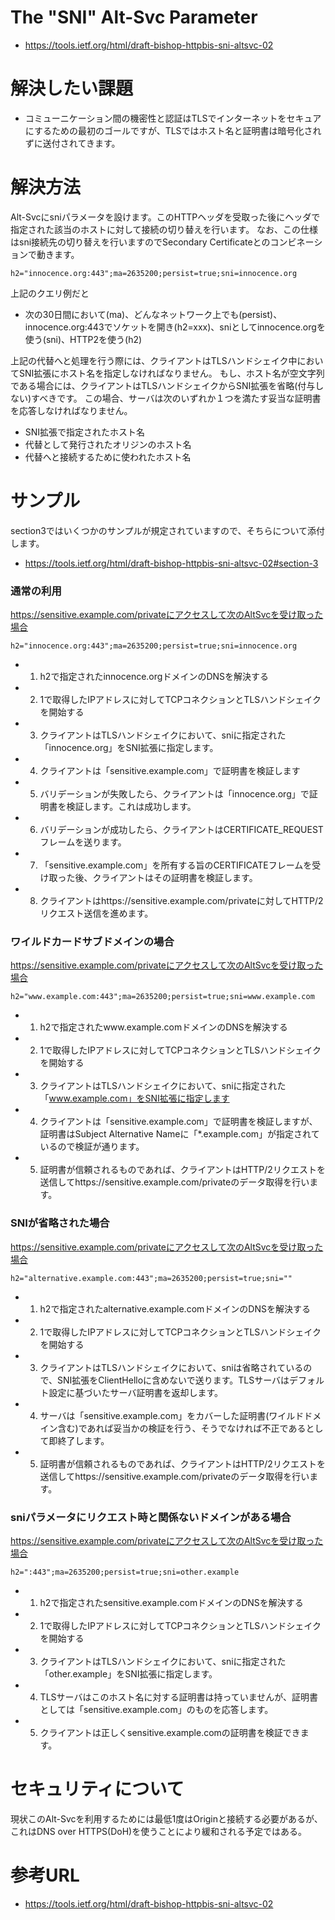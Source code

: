 # The "SNI" Alt-Svc Parameter

- https://tools.ietf.org/html/draft-bishop-httpbis-sni-altsvc-02

# 解決したい課題
- コミューニケーション間の機密性と認証はTLSでインターネットをセキュアにするための最初のゴールですが、TLSではホスト名と証明書は暗号化されずに送付されてきます。

# 解決方法
Alt-Svcにsniパラメータを設けます。このHTTPヘッダを受取った後にヘッダで指定された該当のホストに対して接続の切り替えを行います。
なお、この仕様はsni接続先の切り替えを行いますのでSecondary Certificateとのコンビネーションで動きます。
```
h2="innocence.org:443";ma=2635200;persist=true;sni=innocence.org
```
上記のクエリ例だと
- 次の30日間において(ma)、どんなネットワーク上でも(persist)、innocence.org:443でソケットを開き(h2=xxx)、sniとしてinnocence.orgを使う(sni)、HTTP2を使う(h2)

上記の代替へと処理を行う際には、クライアントはTLSハンドシェイク中においてSNI拡張にホスト名を指定しなければなりません。
もし、ホスト名が空文字列である場合には、クライアントはTLSハンドシェイクからSNI拡張を省略(付与しない)すべきです。
この場合、サーバは次のいずれか１つを満たす妥当な証明書を応答しなければなりません。
- SNI拡張で指定されたホスト名
- 代替として発行されたオリジンのホスト名
- 代替へと接続するために使われたホスト名

# サンプル
section3ではいくつかのサンプルが規定されていますので、そちらについて添付します。
- https://tools.ietf.org/html/draft-bishop-httpbis-sni-altsvc-02#section-3

### 通常の利用
https://sensitive.example.com/privateにアクセスして次のAltSvcを受け取った場合
```
h2="innocence.org:443";ma=2635200;persist=true;sni=innocence.org
```

- 1. h2で指定されたinnocence.orgドメインのDNSを解決する
- 2. 1で取得したIPアドレスに対してTCPコネクションとTLSハンドシェイクを開始する
- 3. クライアントはTLSハンドシェイクにおいて、sniに指定された「innocence.org」をSNI拡張に指定します。
- 4. クライアントは「sensitive.example.com」で証明書を検証します
- 5. バリデーションが失敗したら、クライアントは「innocence.org」で証明書を検証します。これは成功します。
- 6. バリデーションが成功したら、クライアントはCERTIFICATE_REQUESTフレームを送ります。
- 7. 「sensitive.example.com」を所有する旨のCERTIFICATEフレームを受け取った後、クライアントはその証明書を検証します。
- 8. クライアントはhttps://sensitive.example.com/privateに対してHTTP/2リクエスト送信を進めます。

### ワイルドカードサブドメインの場合
https://sensitive.example.com/privateにアクセスして次のAltSvcを受け取った場合
```
h2="www.example.com:443";ma=2635200;persist=true;sni=www.example.com
```

- 1. h2で指定されたwww.example.comドメインのDNSを解決する
- 2. 1で取得したIPアドレスに対してTCPコネクションとTLSハンドシェイクを開始する
- 3. クライアントはTLSハンドシェイクにおいて、sniに指定された「www.example.com」をSNI拡張に指定します
- 4. クライアントは「sensitive.example.com」で証明書を検証しますが、証明書はSubject Alternative Nameに「*.example.com」が指定されているので検証が通ります。
- 5. 証明書が信頼されるものであれば、クライアントはHTTP/2リクエストを送信してhttps://sensitive.example.com/privateのデータ取得を行います。

### SNIが省略された場合
https://sensitive.example.com/privateにアクセスして次のAltSvcを受け取った場合
```
h2="alternative.example.com:443";ma=2635200;persist=true;sni=""
```

- 1. h2で指定されたalternative.example.comドメインのDNSを解決する
- 2. 1で取得したIPアドレスに対してTCPコネクションとTLSハンドシェイクを開始する
- 3. クライアントはTLSハンドシェイクにおいて、sniは省略されているので、SNI拡張をClientHelloに含めないで送ります。TLSサーバはデフォルト設定に基づいたサーバ証明書を返却します。
- 4. サーバは「sensitive.example.com」をカバーした証明書(ワイルドドメイン含む)であれば妥当かの検証を行う、そうでなければ不正であるとして即終了します。
- 5. 証明書が信頼されるものであれば、クライアントはHTTP/2リクエストを送信してhttps://sensitive.example.com/privateのデータ取得を行います。

### sniパラメータにリクエスト時と関係ないドメインがある場合
https://sensitive.example.com/privateにアクセスして次のAltSvcを受け取った場合
```
h2=":443";ma=2635200;persist=true;sni=other.example
```

- 1. h2で指定されたsensitive.example.comドメインのDNSを解決する
- 2. 1で取得したIPアドレスに対してTCPコネクションとTLSハンドシェイクを開始する
- 3. クライアントはTLSハンドシェイクにおいて、sniに指定された「other.example」をSNI拡張に指定します。
- 4. TLSサーバはこのホスト名に対する証明書は持っていませんが、証明書としては「sensitive.example.com」のものを応答します。
- 5. クライアントは正しくsensitive.example.comの証明書を検証できます。

# セキュリティについて
現状このAlt-Svcを利用するためには最低1度はOriginと接続する必要があるが、これはDNS over HTTPS(DoH)を使うことにより緩和される予定ではある。


# 参考URL
- https://tools.ietf.org/html/draft-bishop-httpbis-sni-altsvc-02
